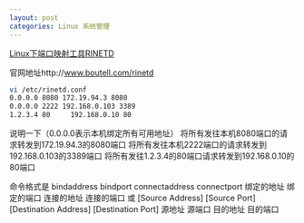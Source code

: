 ```yaml
---
layout: post
categories: Linux 系统管理
---
```


[Linux下端口映射工具RINETD](http://www.linuxidc.com/Linux/2011-01/31287.htm)

官网地址http://www.boutell.com/rinetd

```bash
vi /etc/rinetd.conf
0.0.0.0 8080 172.19.94.3 8080
0.0.0.0 2222 192.168.0.103 3389
1.2.3.4 80     192.168.0.10 80
```
说明一下（0.0.0.0表示本机绑定所有可用地址）
将所有发往本机8080端口的请求转发到172.19.94.3的8080端口
将所有发往本机2222端口的请求转发到192.168.0.103的3389端口
将所有发往1.2.3.4的80端口请求转发到192.168.0.10的80端口

命令格式是
bindaddress bindport connectaddress connectport
绑定的地址  绑定的端口  连接的地址  连接的端口
或
[Source Address] [Source Port] [Destination Address] [Destination Port]
源地址  源端口   目的地址  目的端口